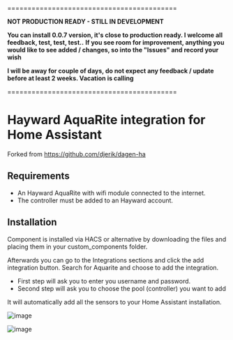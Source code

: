 ==========================================

**NOT PRODUCTION READY - STILL IN DEVELOPMENT**

**You can install 0.0.7 version, it's close to production ready. I welcome all feedback, test, test, test..**
**If you see room for improvement, anything you would like to see added / changes, so into the "Issues" and record your wish**

**I will be away for couple of days, do not expect any feedback / update before at least 2 weeks. Vacation is calling**

==========================================


# Hayward AquaRite integration for Home Assistant

Forked from https://github.com/djerik/dagen-ha

## Requirements
- An Hayward AquaRite with wifi module connected to the internet.
- The controller must be added to an Hayward account.

## Installation
Component is installed via HACS or alternative by downloading the files and placing them in your custom_components folder.

Afterwards you can go to the Integrations sections and click the add integration button. Search for Aquarite and choose to add the integration.

- First step will ask you to enter you username and password. 
- Second step will ask you to choose the pool (controller) you want to add

It will automatically add all the sensors to your Home Assistant installation.

![image](https://github.com/fdebrus/hayward-ha/assets/33791533/4bae171b-a6e4-41e4-b57b-873b03642bfa)


![image](https://github.com/fdebrus/hayward-ha/assets/33791533/e4458ad5-7aea-4221-8f34-0ea92ff6576a)

